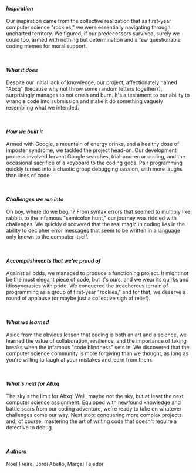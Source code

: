 ***Inspiration*** <br></br>
Our inspiration came from the collective realization that as first-year computer science "rockies," we were essentially navigating through uncharted territory. We figured, if our predecessors survived, surely we could too, armed with nothing but determination and a few questionable coding memes for moral support.

<br></br>
***What it does*** <br></br>
Despite our initial lack of knowledge, our project, affectionately named "Abxq" (because why not throw some random letters together?), surprisingly manages to not crash and burn. It's a testament to our ability to wrangle code into submission and make it do something vaguely resembling what we intended.

<br></br>
***How we built it***<br></br>
Armed with Google, a mountain of energy drinks, and a healthy dose of imposter syndrome, we tackled the project head-on. Our development process involved fervent Google searches, trial-and-error coding, and the occasional sacrifice of a keyboard to the coding gods. Pair programming quickly turned into a chaotic group debugging session, with more laughs than lines of code.

<br></br>
***Challenges we ran into*** <br></br>
Oh boy, where do we begin? From syntax errors that seemed to multiply like rabbits to the infamous "semicolon hunt," our journey was riddled with challenges. We quickly discovered that the real magic in coding lies in the ability to decipher error messages that seem to be written in a language only known to the computer itself.

<br></br>
***Accomplishments that we're proud of*** <br></br>
Against all odds, we managed to produce a functioning project. It might not be the most elegant piece of code, but it's ours, and we wear its quirks and idiosyncrasies with pride. We conquered the treacherous terrain of programming as a group of first-year "rockies," and for that, we deserve a round of applause (or maybe just a collective sigh of relief).

<br></br>
***What we learned*** <br></br>
Aside from the obvious lesson that coding is both an art and a science, we learned the value of collaboration, resilience, and the importance of taking breaks when the infamous "code blindness" sets in. We discovered that the computer science community is more forgiving than we thought, as long as you're willing to laugh at your mistakes and learn from them.

<br></br>
***What's next for Abxq*** <br></br>
The sky's the limit for Abxq! Well, maybe not the sky, but at least the next computer science assignment. Equipped with newfound knowledge and battle scars from our coding adventure, we're ready to take on whatever challenges come our way. Next stop: conquering more complex projects and, of course, mastering the art of writing code that doesn't require a detective to debug.

<br></br>
***Authors*** <br></br>
Noel Freire, Jordi Abelló, Marçal Tejedor
